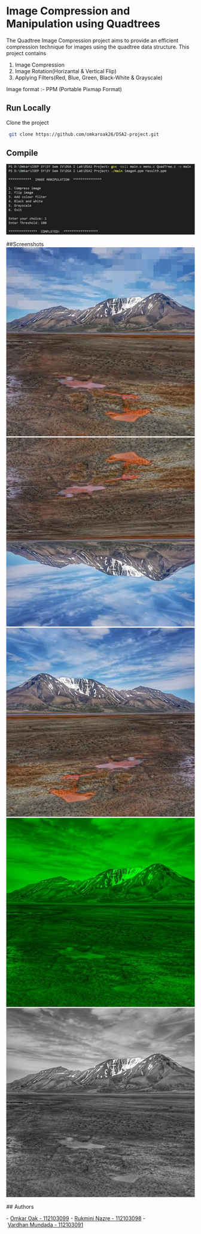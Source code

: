 
# Image Compression and Manipulation using Quadtrees

The Quadtree Image Compression project aims to provide an efficient compression technique for images using the quadtree data structure. This project contains
1. Image Compression
2. Image Rotation(Horizantal & Vertical Flip)
3. Applying Filters(Red, Blue, Green, Black-White & Grayscale)

Image format :- PPM (Portable Pixmap Format)

## Run Locally

Clone the project

```bash
 git clone https://github.com/omkaroak26/DSA2-project.git
```



## Compile
![compile command](./screenshots/compile.jpg)


##Screenshots
![example](./screenshots/compress.jpg)
![example](./screenshots/vertical.jpg)
![example](./screenshots/horizantal.jpg)
![example](./screenshots/green.jpg)
![example](./screenshots/black.jpg)



## Authors

- [Omkar Oak - 112103099](https://github.com/omkaroak26)
- [Rukmini Nazre - 112103098](https://github.com/rukmini-17)
- [Vardhan Mundada - 112103091](https://github.com/Vardhan-Mundada)


